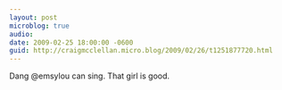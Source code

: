 ```yaml
---
layout: post
microblog: true
audio: 
date: 2009-02-25 18:00:00 -0600
guid: http://craigmcclellan.micro.blog/2009/02/26/t1251877720.html
---
```

Dang @emsylou can sing. That girl is good.
